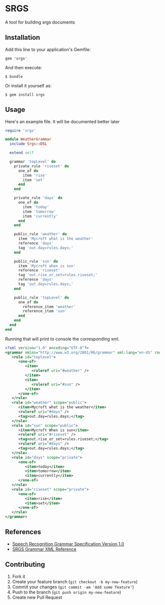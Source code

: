 # SRGS

A tool for building srgs documents

## Installation

Add this line to your application's Gemfile:

    gem 'srgs'

And then execute:

    $ bundle

Or install it yourself as:

    $ gem install srgs

## Usage

Here's an example file. It will be documented better later

```ruby
require 'srgs'

module WeatherGrammar
  include Srgs::DSL

  extend self

  grammar 'topLevel' do
    private_rule 'riseset' do
      one_of do
        item 'rise'
        item 'set'
      end
    end

    private_rule 'days' do
      one_of do
        item 'today'
        item 'tomorrow'
        item 'currently'
      end
    end

    public_rule 'weather' do
      item 'Mycroft what is the weather'
      reference 'days'
      tag 'out.day=rules.days;'
    end

    public_rule 'sun' do
      item 'Mycroft when is sun'
      reference 'riseset'
      tag 'out.rise_or_set=rules.riseset;'
      reference 'days'
      tag 'out.day=rules.days;'
    end

    public_rule 'topLevel' do
      one_of do
        reference_item 'weather'
        reference_item 'sun'
      end
    end
  end
end
```

Running that will print to console the corresponding xml.
```xml
<?xml version="1.0" encoding="UTF-8"?>
<grammar xmlns="http://www.w3.org/2001/06/grammar" xml:lang="en-US" root="toplevel" tag-format="semantics/1.0" version="1.0">
   <rule id="toplevel">
      <one-of>
         <item>
            <ruleref uri="#weather" />
         </item>
         <item>
            <ruleref uri="#sun" />
         </item>
      </one-of>
   </rule>
   <rule id="weather" scope="public">
      <item>Mycroft what is the weather</item>
      <ruleref uri="#days" />
      <tag>out.day=rules.days;</tag>
   </rule>
   <rule id="sun" scope="public">
      <item>Mycroft When is sun</item>
      <ruleref uri="#riseset" />
      <tag>out.rise_or_set=rules.riseset;</tag>
      <ruleref uri="#days" />
      <tag>out.day=rules.days;</tag>
   </rule>
   <rule id="days" scope="private">
      <one-of>
         <item>today</item>
         <item>tomorrow</item>
         <item>currently</item>
      </one-of>
   </rule>
   <rule id="riseset" scope="private">
      <one-of>
         <item>rise</item>
         <item>set</item>
      </one-of>
   </rule>
</grammar>
```

## References

* [Speech Recognition Grammar Specification Version 1.0](http://www.w3.org/TR/speech-grammar/#S4.13)
* [SRGS Grammar XML Reference](http://msdn.microsoft.com/en-us/library/hh361653.aspx)

## Contributing

1. Fork it
2. Create your feature branch (`git checkout -b my-new-feature`)
3. Commit your changes (`git commit -am 'Add some feature'`)
4. Push to the branch (`git push origin my-new-feature`)
5. Create new Pull Request
